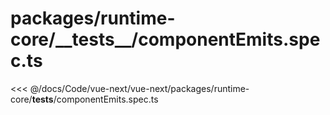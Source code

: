 # packages/runtime-core/\_\_tests\_\_/componentEmits.spec.ts

<<< @/docs/Code/vue-next/vue-next/packages/runtime-core/__tests__/componentEmits.spec.ts
